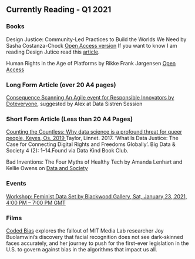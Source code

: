 
## Currently Reading - Q1 2021

### Books

Design Justice: Community-Led Practices to Build the Worlds We Need by Sasha Costanza-Chock [Open Access version](https://design-justice.pubpub.org/)
If you want to know I am reading Design Jutice read this [article](https://www.dezeen.com/2020/04/06/sasha-costanza-chock-design-justice/).

Human Rights in the Age of Platforms by Rikke Frank Jørgensen [Open Access](https://direct.mit.edu/books/book/4531/Human-Rights-in-the-Age-of-Platforms)

### Long Form Article (over 20 A4 pages) 
[Consequence Scanning An Agile event for Responsible Innovators by Doteveryone](https://doteveryone.org.uk/wp-content/uploads/2019/04/Consequence-Scanning_Agile-Event-Manual_TechTransformed_Doteveryone.pdf), suggested by Alex at Data Sistren Session 

### Short Form Article (Less than 20 A4 Pages)
[Counting the Countless: Why data science is a profound threat for queer people, Keyes, Os. 2019 ](https://reallifemag.com/counting-the-countless/)
Taylor, Linnet. 2017. ‘What Is Data Justice: The Case for Connecting Digital Rights and Freedoms Globally’. Big Data & Society 4 (2): 1–14.Found via Data Kind Book Club.

Bad Inventions: The Four Myths of Healthy Tech by Amanda Lenhart and Kellie Owens on [Data and Society](https://datasociety.net/library/good-intentions-bad-inventions/)

### Events
[Workshop: Feminist Data Set by Blackwood Gallery, Sat, January 23, 2021, 4:00 PM – 7:00 PM GMT](https://www.eventbrite.co.uk/e/workshop-feminist-data-set-tickets-133011636385?aff=erelexpmlt&keep_tld=1)

### Films 
[Coded Bias](https://www.codedbias.com/virtual-cinema) explores the fallout of MIT Media Lab researcher Joy Buolamwini’s discovery that facial recognition does not see dark-skinned faces accurately, and her journey to push for the first-ever legislation in the U.S. to govern against bias in the algorithms that impact us all.

